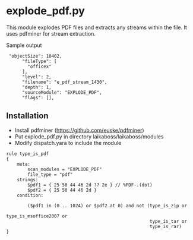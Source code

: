explode_pdf.py
================

This module explodes PDF files and extracts any streams within the file. It uses pdfminer for stream extraction.

Sample output
```
 "objectSize": 10402,
      "fileType": [
        "officex"
      ],
      "level": 2,
      "filename": "e_pdf_stream_1430",
      "depth": 1,
      "sourceModule": "EXPLODE_PDF",
      "flags": [],
```

Installation
---
* Install pdfminer (https://github.com/euske/pdfminer)
* Put explode_pdf.py in directory laikaboss/laikaboss/modules
* Modify dispatch.yara to include the module
```
rule type_is_pdf
{
    meta:
        scan_modules = "EXPLODE_PDF"
        file_type = "pdf"
    strings:
        $pdf1 = { 25 50 44 46 2d ?? 2e } // %PDF-.(dot)
        $pdf2 = { 25 50 44 46 2d }
    condition:

        ($pdf1 in (0 .. 1024) or $pdf2 at 0) and not (type_is_zip or
                                                      type_is_msoffice2007 or
                                                      type_is_tar or
                                                      type_is_rar)
}
```
